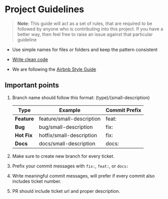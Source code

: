 # Project Guidelines

> **Note**: This guide will act as a set of rules, that are required to be followed by anyone who is contributing into this project. If you have a better way, then feel free to raise an issue against that particular guideline

- Use simple names for files or folders and keep the pattern consistent

- [Write clean code](https://github.com/ryanmcdermott/clean-code-javascript)

- We are following the [Airbnb Style Guide](https://github.com/airbnb/javascript)

## Important points

1. Branch name should follow this format: (type)/(small-description)

   | Type        | Example                   | Commit Prefix |
   | ----------- | ------------------------- | ------------- |
   | **Feature** | feature/small-description | feat:         |
   | **Bug**     | bug/small-description     | fix:          |
   | **Hot Fix** | hotfix/small-description  | fix:          |
   | **Docs**    | docs/small-description    | docs:         |

2. Make sure to create new branch for every ticket.
3. Prefix your commit messages with `fix:`, `feat:`, or `docs:`
4. Write meaningful commit messages, will prefer if every commit also includes ticket number.
5. PR should include ticket url and proper description.
